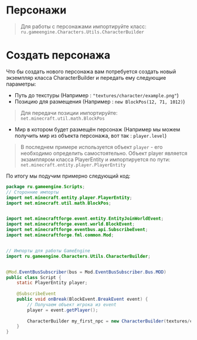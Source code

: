 # Персонажи

> Для работы с персонажами импортируйте класс:
> `ru.gameengine.Characters.Utils.CharacterBuilder`

# Создать персонажа

Что бы создать нового персонажа вам потребуется создать новый экземпляр класса CharacterBuilder и передать ему следующие параметры:

* Путь до текстуры (Например : `"textures/character/example.png"`)
* Позицию для размещения (Например : `new BlockPos(12, 71, 1012)`)
> Для передачи позиции импортируйте: `net.minecraft.util.math.BlockPos`

* Мир в котором будет размещён персонаж (Например мы можем получить мир из объекта персонажа, вот так : `player.level`)

> В последнем примере используется объект `player` -  его необходимо определить самостоятельно.
> Объект player является экзампляром класса PlayerEntity и импортируется по пути: `net.minecraft.entity.player.PlayerEntity`

По итогу мы подучим примерно следующий код:
```java
package ru.gameengine.Scripts;
// Сторонние импорты
import net.minecraft.entity.player.PlayerEntity;
import net.minecraft.util.math.BlockPos;


import net.minecraftforge.event.entity.EntityJoinWorldEvent;
import net.minecraftforge.event.world.BlockEvent;
import net.minecraftforge.eventbus.api.SubscribeEvent;
import net.minecraftforge.fml.common.Mod;


// Импорты для работы GameEngine
import ru.gameengine.Characters.Utils.CharacterBuilder;


@Mod.EventBusSubscriber(bus = Mod.EventBusSubscriber.Bus.MOD)
public class Script {
    static PlayerEntity player;
    
    @SubscribeEvent
    public void onBreak(BlockEvent.BreakEvent event) {
        // Получаем объект игрока из event
        player = event.getPlayer();
        
        CharacterBuilder my_first_npc = new CharacterBuilder(textures/character/example.png", new BlockPos(12, 71, 1012), player.level);
    }
}
```
